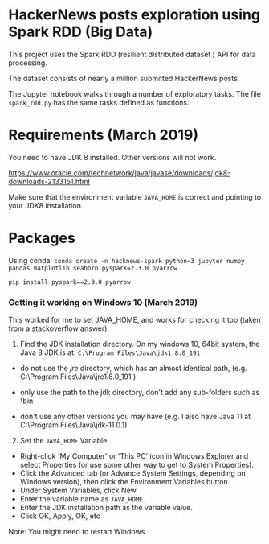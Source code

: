 # HackerNews posts exploration using Spark RDD (Big Data)

This project uses the Spark RDD (resilient distributed dataset ) API for data processing.

The dataset consists of nearly a million submitted HackerNews posts.

The Jupyter notebook walks through a number of exploratory tasks. The file `spark_rdd.py` has the same tasks defined as functions. 

# Requirements (March 2019)

You need to have JDK 8 installed. Other versions will not work.

https://www.oracle.com/technetwork/java/javase/downloads/jdk8-downloads-2133151.html

Make sure that the environment variable `JAVA_HOME` is correct and pointing to your JDK8 installation.

# Packages
Using conda:
`conda create -n hacknews-spark python=3 jupyter numpy pandas matplotlib seaborn pyspark=2.3.0 pyarrow`

`pip install pyspark==2.3.0 pyarrow`

### Getting it working on Windows 10 (March 2019)
This worked for me to set JAVA_HOME, and works for checking it too (taken from a stackoverflow answer):

1) Find the JDK installation directory.  On my windows 10, 64bit system, the Java 8 JDK is at:
`C:\Program Files\Java\jdk1.8.0_191`

- do not use the *jre* directory, which has an almost identical path,  (e.g. C:\Program Files\Java\jre1.8.0_191 )

- only use the path to the jdk directory, don't add any sub-folders such as \bin

- don't use any other versions you may have (e.g. I also have Java 11 at C:\Program Files\Java\jdk-11.0.1)

2) Set the `JAVA_HOME` Variable.
- Right-click 'My Computer' or 'This PC' icon in Windows Explorer and select Properties (or use some other way to get to System Properties).
- Click the Advanced tab (or Advance System Settings, depending on Windows version), then click the Environment Variables button.
- Under System Variables, click New.
- Enter the variable name as `JAVA_HOME`.
- Enter the JDK installation path as the variable value.
- Click OK, Apply, OK, etc

Note: You might need to restart Windows 

